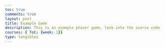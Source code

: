 ```yaml
---
toc: true
comments: true
layout: post
title: Example Game
description: This is an example phaser game, look into the source code to learn something!
courses: { ToC: {week: 1}}
type: tangibles
---
```


<script src="//cdn.jsdelivr.net/npm/phaser@3.11.0/dist/phaser.js"></script>
<style type="text/css">
    body {
        margin: 0;
    }
    canvas {
        padding: 0;
        margin: auto;
        display: block;
        width: 800px;
        height: 600px;
        position: absolute;
        top: 0;
        bottom: 0;
        left: 0;
        right: 0;
    }

</style>

<script type="text/javascript">
    // configuration for the phaser game. Try changing width, height, gravity, etc, to see what happends and look into the documention for more info. 
    var config = {
        type: Phaser.AUTO,
        width: 800,
        height: 600,
        physics: {
            default: 'arcade',
            arcade: {
                gravity: { y: 300 },
                debug: false
            }
        },
        scene: { // This part is important, it defines the 3 necesarry functions for a phaser game to run. 
            preload: preload,
            create: create,
            update: update
        }
    };

    // initializes the phaser game and passes through the configuation
    var game = new Phaser.Game(config);

    // preload function, necessary for phaser. Loads any assets
    function preload ()
    {
        this.load.setPath('{{site.baseurl}}/assets/images/')
        this.load.image('sky', 'sky.png');
        this.load.image('ground', 'platform.png');
        this.load.image('star', 'star.png');
        this.load.image('bomb', 'bomb.png');
        this.load.spritesheet('dude', 
            '/dude.png',
            { frameWidth: 32, frameHeight: 48 }
        );
        this.load.image('crate', 'crate.png')
        this.load.image('cratePart', 'cratePart.png')
        this.load.image('rPotion', 'pt1.png')
        this.load.image('bPotion', 'pt2.png')
        this.load.image('gPotion', 'pt3.png')
        this.load.image('yPotion', 'pt4.png')
    }

    // initializes global variabls
    var potionThere = false;
    var player;
    var stars;
    var platforms;
    var cursors;
    var score = 0;
    var scoreText;
    var potions = [];
    var crateList = [];
    var showText;
    var e = false;

    // create function, necessary for phaser. Loads any assets
    function create ()
    {
        // Adds the sky image to the background. "this" is the phaser game object. .setScale(5) is a method which scales up the sky by 5.
        let bg = this.add.image(400, 300, 'sky').setScale(5);

        // Creates the physics group for the platforms. A group allows all children of the group to have the same characteristics. Static means the group is immovable.
        platforms = this.physics.add.staticGroup();

        // A function I created to make dynamicly sized platforms based on the single picture I have without using the scaling feature
        makePlatform(600-32/2, 30, 1920*2, platforms)
        makePlatform(220, 1000, 500, platforms)
        makePlatform(450, 600, 500, platforms)
        makePlatform(300, 50, 500, platforms)
        makePlatform(100, 500, 700, platforms)

        // Initializes the main player and the dude sprite
        player = this.physics.add.sprite(100, 450, 'dude');

        // Defines player settings like bounce, colliding to world bounds, and the maximum velocity
        player.setBounce(0.2);
        player.setCollideWorldBounds(true);
        player.setMaxVelocity(160, 400)

        // Creates animations based on the dude spritesheet. These animations are properties of phaser, not the sprite itself, so it can be used by any sprite with the same model
        this.anims.create({
            key: 'left',
            frames: this.anims.generateFrameNumbers('dude', { start: 0, end: 3 }),
            frameRate: 10,
            repeat: -1
        });

        this.anims.create({
            key: 'turn',
            frames: [ { key: 'dude', frame: 4 } ],
            frameRate: 20
        });

        this.anims.create({
            key: 'right',
            frames: this.anims.generateFrameNumbers('dude', { start: 5, end: 8 }),
            frameRate: 10,
            repeat: -1
        });

        // Initializes cursors, which allows you to check the player keyboard
        cursors = this.input.keyboard.createCursorKeys();

        // Creates a collider between the player and platforms, meaning they will stop each other if they hit each other
        this.physics.add.collider(player, platforms);

        // Initializes stars group. Repeats 12 times to create individual stars. They have the same y value, but stepX increases the x value by 70 each time
        stars = this.physics.add.group({
            key: 'star',
            repeat: 11,
            setXY: { x: 12, y: 0, stepX: 70 }
        });
        
        // iterates through the children of the stars group (the individual stars) to set their y value randomly and their bounce value
        stars.children.iterate(function (child) {
            child.setY(child.body.y + Phaser.Math.Between(0, 400))
            child.setBounceY(Phaser.Math.FloatBetween(0.4, 0.8));

        });

        // adds a collider between the stars and platforms
        this.physics.add.collider(stars, platforms);

        // adds and overlap between the stars and player. collectStar is the method that will be run when the player and stars overlap. Even though collectStar does not have parenthesis, it is a method, we're just passing through the method rather than running it
        this.physics.add.overlap(player, stars, collectStar, null, this);

        // Initializes the crates group
        crates = this.physics.add.group()

        // Adds all of the necessary colliders for the crates. Runs the crateCheck method on the collision
        this.physics.add.collider(crates, platforms, crateCheck, null, this);
        this.physics.add.collider(player, crates, crateCheck, null, this);
        this.physics.add.collider(crates, crates, crateCheck, null, this);

        // initializes the text to display score
        scoreText = this.add.text(16, 16, 'score: 0', { fontSize: '32px', fill: '#000' });

        // initializes the bombs goups
        bombs = this.physics.add.group();

        // Adds necessary colliders for bombs, runs crate check on collision with a crate and hit bomb on collision with a bomb
        this.physics.add.collider(bombs, crates, crateCheck, null, this);
        this.physics.add.collider(bombs, platforms);
        this.physics.add.collider(player, bombs, hitBomb, null, this);

        // sets the bounds of the camera
        this.cameras.main.setBounds(0, -600*2, 800*3, 600*3);

        // initializes text to display how to use a potion
        potionText = this.add.text(150, 340, 'Press E to drink the potion', { fontSize: '32px', fill: '#000' });

        // Try uncommenting these lines and see what happens!
        // this.physics.world.setBounds(0, -1080, 1920 * 2, 1080 * 2);
        // this.cameras.main.startFollow(player);
    } // end of create function

    // update function, necessary for phaser. Actually does stuff
    function update (time)
    { 
        // sets player's acceleration towards the left if the left arrow is pressed
        if (cursors.left.isDown)
        {
            if (player.body.velocity.x > 0){ // checks which direction the player is moving and changes the acceleration based on that, this creates a friction like effect
                    player.setAccelerationX(-300);
                }
                else{
                    player.setAccelerationX(-100);
                }
            player.anims.play('left', true); // plays the animation called 'left'

        }
        // sets player's acceleration towards the left if the left arrow is pressed
        else if (cursors.right.isDown)
        {
                if (player.body.velocity.x < 0){ 
                    player.setAccelerationX(300); // checks which direction the player is moving and changes the acceleration based on that, this creates a friction like effect
                }
                else{
                    player.setAccelerationX(100);
                }
            player.anims.play('right', true); // plays the animation called 'right'
        }
        // accelerates the player down if they're pressing down and the bottom of the sprite isn't touching anything
        else if (cursors.down.isDown && !player.body.touching.down){
            player.setAccelerationY(600)
        }

        else
        {
            player.setAccelerationY(0); // sets the acceleration to 0, does not stop gravity from acting on the player
            if ((player.body.velocity.x > 0.1 || player.body.velocity.x < -0.1) && player.body.touching.down ){ // checks if the player was moving in a direction and is on the ground, sets acceleratoin based on their velocity, creates friction effect
                player.setAccelerationX(-400*player.body.velocity.x/100);
            } // sets acceleration on the x to 0 if the player isn't moving fast enough
            else {
                player.setAccelerationX(0);
            } // plays animations based on which direction the player is moving
            if (player.body.velocity.x > 7){
                player.anims.play('right', !player.body.touching.down)
            }
            else if (player.body.velocity.x < -7){ 
                player.anims.play('left', !player.body.touching.down)
            }
            else{
                player.anims.play('turn');
            }
        }
        
        // jumps if the user presses up and the bottom of the player sprite is touching something 
        if (cursors.up.isDown && player.body.touching.down){
            player.setVelocityY(-400);
        }

        // function just to test the crates, just makes a bunch of crates when shift is being pressed
        // if(cursors.shift.isDown){
        //     var crate = crates.create(Phaser.Math.Between(0, 800), Phaser.Math.Between(0, 300), 'crate')
        //     crate.setScale(.2);
        //     crate.setBounce(.4)
        //     crate.setCollideWorldBounds(true);
        //     crateList.push(crate)
        // }

        // Checks the potionThere variable which is set to true if there are potions in the game
        if (potionThere){
            showText = false;
            // iterates through the list of potions 
            potions.forEach((c) => {
                c.movement(time) // runs the potion's movement command
                if (checkOverlap(c, player)){ // checks if the potion is overlapping with the player using a different overlap function 
                    nearPotion(c, player)
                    potionText.setVisible(true);
                    showText = true; // variable to later set the potion text to
                }
            })
        } 
        // sets the potion text to whatever the showText variable is
        potionText.setVisible(showText); 
        // iterates through the list of crates
        crateList.forEach((c) => {
            if (c.body.touching.down){ // checks if the crate is touching the ground, if it is sets the drag
                c.setDrag(30) // In this case, drag is used to create friction for the crates. This effect could have been used for the player as well
            }else{
                c.setDrag(0)
            }
        })
    } // end of update function

    // function ran when a player overlaps with a star. Parameters are player and star, these are always passed through when a function is run through a collide or overlap method
    function collectStar (player, star)
    {
        star.disableBody(true, true); // removes the star
        score += 10;
        scoreText.setText('Score: ' + score);
        if (stars.countActive(true) === 0) // checks if there are any stars. Is there anywhere else in the code this could have been used 
        {   
            // turns all of the stars back on
            stars.children.iterate(function (child) {
                child.enableBody(true, child.x, Phaser.Math.Between(0, 400), true, true);

            });
            // generates a random x value thats on the opposite side of the map as the player
            var x = (player.x < 400) ? Phaser.Math.Between(400, 800) : Phaser.Math.Between(0, 400);
            // creates a new bomb and sets its variables
            var bomb = bombs.create(x, 16, 'bomb');
            bomb.setBounce(1);
            bomb.setCollideWorldBounds(true);
            bomb.setVelocity(Phaser.Math.Between(-200, 200), 20);

            if (score % 240 == 0){ // checks if it's been 2 rounds 
                // creates a new crate at a random x and y value
                var crate = crates.create(Phaser.Math.Between(0, 800), Phaser.Math.Between(0, 300), 'crate')
                crate.setScale(.2);
                crate.setBounce(.4)
                crate.setCollideWorldBounds(true);
                crateList.push(crate)
            }
        }

    }

    // function that stops the game when a player is hit by a bomb
    function hitBomb (player, bomb)
    {
        this.physics.pause();
        player.setTint(0xff0000);
        player.anims.play('turn');
        gameOver = true;
    }
    
    // function run if crate is collided with
    function crateCheck(hitter, crate){
        // checks if the y velocity of whatever hit the crate is below a certain value
        if (hitter.body.velocity.y < 150){
            hitter.setVelocityY(0); // sets the velocity and acceleration of whatever hit the crate to 0. Fixes a big where the player went through the crate
            hitter.setAccelerationY(0);
        }
        // runs if the hitter is fast enough
        else {
            // new x and y values for where the player hit, since the potion should spawn in the middle of the crate and the crates position is based in the corner
            var x = crate.body.position.x + 16.875
            var y = crate.body.position.y + 16.875
            // gets rid of the crate and removes it from the cratelist
            crate.destroy()
            crateList.splice(crateList.indexOf(crate), 1); 
            // creates crateParts
            cratePart = this.physics.add.group({
                key: 'cratePart',
                repeat: Phaser.Math.Between(2,3),
                setXY: {x: x, y: y},
            })
            // iterates through cratePart children to give them random velocity and angular velocity
            cratePart.children.iterate(function (child) {
                child.setScale(.3);
                child.setVelocity(Phaser.Math.Between(-75,75), -150)
                child.setAngularVelocity(Phaser.Math.Between(-300,300))
            })
            // creates a random number for the potion to use
            var randNum = Math.floor(Math.random()*4)
            // creates new potion using object definition syntax
            potion = new Potion(this, x, y + 4.5, randNum);
            potion.setScale(0.075)
            // adds potion to the game, necessary when creating an object through our own class
            this.add.existing(potion);
            // adds the potion to the potions list
            potions.push(potion)
            potionThere = true;
        }
    }

    // function to create platforms. Essentially, it sets values for the two x values that the platform will be between, then adds a platform to each end until the two ends reach each other
    function makePlatform(y, x, width, group){
        var groundWidth = 400; // length of ground image
        var groundHeight = 32; // height of ground image
        if (width >= 400){ 
            var x1 = x;
            var x2 = x + width;
            var sw = true;
            while (x1 < x2){
                if (sw){
                    group.create(x1, y, "ground"); // creates a new element in the group that was passed through
                    x1 = x1 + groundWidth;
                }
                else {
                    group.create(x2-groundWidth, y, "ground");  // creates a new element in the group that was passed through
                    x2 = x2 - groundWidth;
                }
                sw = !sw;
            }
        }
    }

    // function to check for overlapping sprites. Used when unable to use the overlap detector built in because the detection needs to be continous or more dynamic
    function checkOverlap(spriteA, spriteB) {
	    var boundsA = spriteA.getBounds();
	    var boundsB = spriteB.getBounds();
	    return Phaser.Geom.Intersects.RectangleToRectangle(boundsA, boundsB);
	}

    // function run when a player is near a potion. if e has been pressed (checked by a boolean)
    function nearPotion(potion, player){
        if(e){
            potions.splice(potions.indexOf(potion), 1); 
            potion.destroy();
            potion.drinkAction(player);
        }
    }
    
    // Potion class definition
    class Potion extends Phaser.Physics.Arcade.Sprite{
        // constructor, contains all of the basic parameters of a sprite and our own custom one, num
        constructor(scene, x, y, num){
            // variable definitions
            var asset;
            var type;
            
            // Sets the asset and potion type randomly based on the number passed through
            switch (num){
                case 0:
                    asset = 'rPotion'
                    type = 'red'
                    break;
                case 1:
                    asset = 'bPotion'
                    type = 'blue'
                    break;
                case 2:
                    asset = 'gPotion'
                    type = 'green'
                    break;
                case 3:
                    asset = 'yPotion'
                    type = 'yellow'
                    break;
            }
            // calls the "super" constructor, the constructor of the parent class
            super(scene, x, y, asset)
            // sets variables necessary for the potion to function
            this.type = type;
            this.movementNum = Math.floor(Math.random() * 2)
            this.movementMod = Math.random() * 2
        }
        // Method to move the potion, sets the position based on a sin or cosine function and the time. Includes elements of randomness to make the potions move differently
        movement(time){
            switch(this.movementNum){
                case 0:
                    this.y = this.y + 0.2 * Math.sin(time/400 * this.movementMod);
                    break;
                case 1:
                    this.y = this.y + 0.2 * Math.cos(time/400 * this.movementMod);
                    break;
            }
        }
        
        // Method to perform the action whenever the player drinks the potion. Passes through the player who drank the potion
        drinkAction(player){
            // potion has different effects based on the type. Try to add an effect yourself!
            switch (this.type){
                case 'red':
                    player.scaleY += 0.15
                    player.scaleX += 0.15
                    if (player.body.touching.down){ // moves player upwards so they aren't inside of the ground when they drink the potion. Also ends up kind of looking intentional like a jump
                        player.body.setVelocityY(-100);
                    }
                    break;
                case 'blue':
                    
                    break;
                case 'yellow':
                    
                    break;
                case 'green':
                    
                    break;
            }
        }

    }

    // event listeners for checking whether e is pressed or not
    document.addEventListener("keydown", function(event){
        if (event.keyCode == 69){
            e = true;
        }
    })
    document.addEventListener("keyup", function(event){
        if (event.keyCode == 69){
            e = false;
        }
    })
</script>
